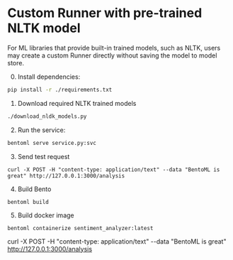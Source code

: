 # Custom Runner with pre-trained NLTK model

For ML libraries that provide built-in trained models, such as NLTK, users may create a
custom Runner directly without saving the model to model store.

0. Install dependencies:

```bash
pip install -r ./requirements.txt
```

1. Download required NLTK trained models

```bash
./download_nldk_models.py
```

2. Run the service:

```bash
bentoml serve service.py:svc
```

3. Send test request

```
curl -X POST -H "content-type: application/text" --data "BentoML is great" http://127.0.0.1:3000/analysis
```

4. Build Bento

```
bentoml build
```

5. Build docker image

```
bentoml containerize sentiment_analyzer:latest
```


curl -X POST -H "content-type: application/text" --data "BentoML is great" http://127.0.0.1:3000/analysis

